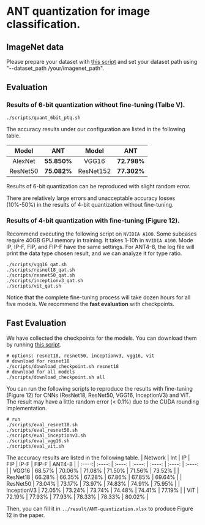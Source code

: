 # ANT quantization for image classification.
## ImageNet data

Please prepare your dataset with [this script](https://github.com/pytorch/examples/blob/main/imagenet/extract_ILSVRC.sh) and set your dataset path using "--dataset_path /your/imagenet_path".

## Evaluation 

### Results of 6-bit quantization without fine-tuning (Talbe V).

```shell
./scripts/quant_6bit_ptq.sh
```
The accuracy results under our configuration are listed in the following table. 

| Model | ANT  | Model | ANT | 
| :----:| :----: | :----: | :----: | 
| AlexNet | **55.850%** | VGG16 | **72.798%** | 
| ResNet50 | **75.082%** | ResNet152 | **77.302%** |

Results of 6-bit quantization can be reproduced with slight random error. 

There are relatively large errors and unacceptable accuracy losses (10%-50%) in the results of 4-bit quantization without fine-tuning.

### Results of 4-bit quantization with fine-tuning (Figure 12).
Recommend executing the following script on `NVIDIA A100`. Some subcases require 40GB GPU memory in training. It takes 1-10h in `NVIDIA A100`.
Mode IP, IP-F, FIP, and FIP-F have the same settings.
For ANT4-8, the log file will print the data type chosen result, and we can analyze it for type ratio.

```shell
./scripts/vgg16_qat.sh
./scripts/resnet18_qat.sh
./scripts/resnet50_qat.sh
./scripts/inceptionv3_qat.sh
./scripts/vit_qat.sh
```
Notice that the complete fine-tuning process will take dozen hours for all five models. 
We recommend the **fast evaluation** with checkpoints.
## Fast Evaluation

We have collected the checkpoints for the models. You can download them by running [this script](./scripts/download_checkpoint.sh). 

```shell 
# options: resnet18, resnet50, inceptionv3, vgg16, vit
# download for resnet18
./scripts/download_checkpoint.sh resnet18
# download for all models
./scripts/download_checkpoint.sh all
```
You can run the following scripts to reproduce the results with fine-tuning (Figure 12) for CNNs (ResNet18, ResNet50, VGG16, InceptionV3) and ViT. The result may have a little random error (< 0.1%) due to the CUDA rounding implementation.
```shell
# run
./scripts/eval_resnet18.sh
./scripts/eval_resnet50.sh
./scripts/eval_inceptionv3.sh
./scripts/eval_vgg16.sh
./scripts/eval_vit.sh

```

The accuracy results are listed in the following table. 
| Network | Int  | IP | FIP | IP-F | FIP-F | ANT4-8 |
| :----:| :----: | :----: | :----: | :----: | :----: | :----: |
| VGG16 | 68.57% | 70.06% | 71.08% | 71.50% | 71.56% | 73.52% |
| ResNet18 | 66.28% | 66.35% | 67.28% | 67.86% | 67.85% | 69.64% |
| ResNet50 | 73.04% | 73.17% | 73.97% | 74.83% | 74.91% | 75.95% |
| InceptionV3 | 72.05% | 73.24% | 73.74% | 74.48% | 74.41% | 77.19% |
| ViT | 72.19% | 77.93% | 77.93% | 78.33% | 78.33% | 80.02% |

Then, you can fill it in `../result/ANT-quantization.xlsx` to produce Figure 12 in the paper.